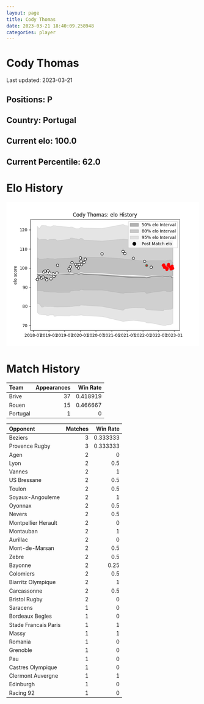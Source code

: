 ```yaml
---  
layout: page  
title: Cody Thomas  
date: 2023-03-21 18:40:09.258948  
categories: player  
---
```

# Cody Thomas


Last updated: 2023-03-21
## Positions: P

## Country: Portugal

## Current elo: 100.0

## Current Percentile: 62.0

# Elo History


![elo history](history_CodyThomas.png)
# Match History


| Team     |   Appearances |   Win Rate |
|:---------|--------------:|-----------:|
| Brive    |            37 |   0.418919 |
| Rouen    |            15 |   0.466667 |
| Portugal |             1 |   0        |

| Opponent             |   Matches |   Win Rate |
|:---------------------|----------:|-----------:|
| Beziers              |         3 |   0.333333 |
| Provence Rugby       |         3 |   0.333333 |
| Agen                 |         2 |   0        |
| Lyon                 |         2 |   0.5      |
| Vannes               |         2 |   1        |
| US Bressane          |         2 |   0.5      |
| Toulon               |         2 |   0.5      |
| Soyaux-Angouleme     |         2 |   1        |
| Oyonnax              |         2 |   0.5      |
| Nevers               |         2 |   0.5      |
| Montpellier Herault  |         2 |   0        |
| Montauban            |         2 |   1        |
| Aurillac             |         2 |   0        |
| Mont-de-Marsan       |         2 |   0.5      |
| Zebre                |         2 |   0.5      |
| Bayonne              |         2 |   0.25     |
| Colomiers            |         2 |   0.5      |
| Biarritz Olympique   |         2 |   1        |
| Carcassonne          |         2 |   0.5      |
| Bristol Rugby        |         2 |   0        |
| Saracens             |         1 |   0        |
| Bordeaux Begles      |         1 |   0        |
| Stade Francais Paris |         1 |   1        |
| Massy                |         1 |   1        |
| Romania              |         1 |   0        |
| Grenoble             |         1 |   0        |
| Pau                  |         1 |   0        |
| Castres Olympique    |         1 |   0        |
| Clermont Auvergne    |         1 |   1        |
| Edinburgh            |         1 |   0        |
| Racing 92            |         1 |   0        |